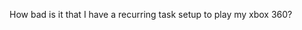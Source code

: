<!--
id: 193085642
link: http://kevinisom.info/post/193085642/how-bad-is-it-that-i-have-a-recurring-task-setup
slug: how-bad-is-it-that-i-have-a-recurring-task-setup
date: Mon Sep 21 2009 16:30:21 GMT+1200 (NZST)
raw: {"blog_name":"kevinisom","id":193085642,"post_url":"http://kevinisom.info/post/193085642/how-bad-is-it-that-i-have-a-recurring-task-setup","slug":"how-bad-is-it-that-i-have-a-recurring-task-setup","type":"text","date":"2009-09-21 04:30:21 GMT","timestamp":1253507421,"state":"published","format":"html","reblog_key":"Zt49PFCa","tags":[],"short_url":"http://tmblr.co/Zw68YyBWa3A","highlighted":[],"feed_item":"http://twitter.com/kev_nz/statuses/4133772693","from_feed_id":"650289","note_count":0,"title":null,"body":"<p>How bad is it that I have a recurring task setup to play my xbox 360?</p>"}
publish: 2009-09-021
tags: 
title: null
-->


How bad is it that I have a recurring task setup to play my xbox 360?


